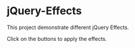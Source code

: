 # jQuery-Effects

This project demonstrate different jQuery Effects.

Click on the buttons to apply the effects.
